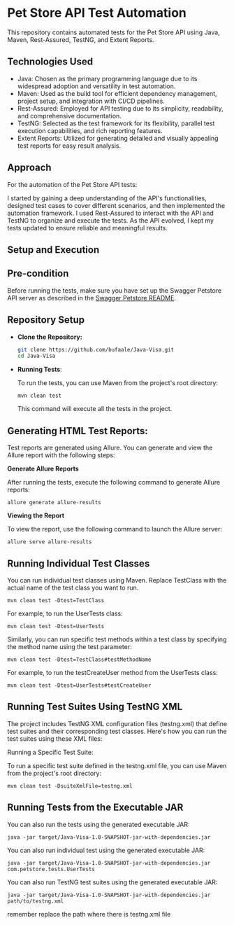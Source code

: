 # Pet Store API Test Automation

This repository contains automated tests for the Pet Store API using Java, Maven, Rest-Assured, TestNG, and Extent Reports.

## Technologies Used
- Java: Chosen as the primary programming language due to its widespread adoption and versatility in test automation.
- Maven: Used as the build tool for efficient dependency management, project setup, and integration with CI/CD pipelines.
- Rest-Assured: Employed for API testing due to its simplicity, readability, and comprehensive documentation.
- TestNG: Selected as the test framework for its flexibility, parallel test execution capabilities, and rich reporting features.
- Extent Reports: Utilized for generating detailed and visually appealing test reports for easy result analysis.

## Approach
For the automation of the Pet Store API tests:

I started by gaining a deep understanding of the API's functionalities, designed test cases to cover different scenarios, and then implemented the automation framework. I used Rest-Assured to interact with the API and TestNG to organize and execute the tests. As the API evolved, I kept my tests updated to ensure reliable and meaningful results.
## Setup and Execution

## Pre-condition

Before running the tests, make sure you have set up the Swagger Petstore API server as described in the [Swagger Petstore README](https://github.com/swagger-api/swagger-petstore).

## Repository Setup

* **Clone the Repository:**

   ```sh
   git clone https://github.com/bufaale/Java-Visa.git
   cd Java-Visa
  ```
  
* **Running Tests**:

   To run the tests, you can use Maven from the project's root directory:

   `mvn clean test`

   This command will execute all the tests in the project.

## Generating HTML Test Reports:

Test reports are generated using Allure. You can generate and view the Allure report with the following steps:

**Generate Allure Reports**

After running the tests, execute the following command to generate Allure reports:

``allure generate allure-results``

**Viewing the Report**

To view the report, use the following command to launch the Allure server:

`allure serve allure-results`

## Running Individual Test Classes

You can run individual test classes using Maven. Replace TestClass with the actual name of the test class you want to run.

`mvn clean test -Dtest=TestClass`

For example, to run the UserTests class:

`mvn clean test -Dtest=UserTests`

Similarly, you can run specific test methods within a test class by specifying the method name using the test parameter:

`mvn clean test -Dtest=TestClass#testMethodName`

For example, to run the testCreateUser method from the UserTests class:

`mvn clean test -Dtest=UserTests#testCreateUser`

## Running Test Suites Using TestNG XML
The project includes TestNG XML configuration files (testng.xml) that define test suites and their corresponding test classes. Here's how you can run the test suites using these XML files:

Running a Specific Test Suite:

To run a specific test suite defined in the testng.xml file, you can use Maven from the project's root directory:

`mvn clean test -DsuiteXmlFile=testng.xml
`

## Running Tests from the Executable JAR

You can also run the tests using the generated executable JAR:

`java -jar target/Java-Visa-1.0-SNAPSHOT-jar-with-dependencies.jar`

You can also run individual test using the generated executable JAR:

`java -jar target/Java-Visa-1.0-SNAPSHOT-jar-with-dependencies.jar com.petstore.tests.UserTests`

You can also run TestNG test suites using the generated executable JAR:

`java -jar target/Java-Visa-1.0-SNAPSHOT-jar-with-dependencies.jar path/to/testng.xml`

remember replace the path where there is testng.xml file